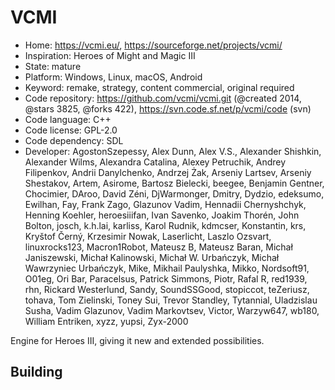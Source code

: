 # VCMI

- Home: https://vcmi.eu/, https://sourceforge.net/projects/vcmi/
- Inspiration: Heroes of Might and Magic III
- State: mature
- Platform: Windows, Linux, macOS, Android
- Keyword: remake, strategy, content commercial, original required
- Code repository: https://github.com/vcmi/vcmi.git (@created 2014, @stars 3825, @forks 422), https://svn.code.sf.net/p/vcmi/code (svn)
- Code language: C++
- Code license: GPL-2.0
- Code dependency: SDL
- Developer: AgostonSzepessy, Alex Dunn, Alex V.S., Alexander Shishkin, Alexander Wilms, Alexandra Catalina, Alexey Petruchik, Andrey Filipenkov, Andrii Danylchenko, Andrzej Żak, Arseniy Lartsev, Arseniy Shestakov, Artem, Asirome, Bartosz Bielecki, beegee, Benjamin Gentner, Chocimier, DAroo, David Zéni, DjWarmonger, Dmitry, Dydzio, edeksumo, Ewilhan, Fay, Frank Zago, Glazunov Vadim, Hennadii Chernyshchyk, Henning Koehler, heroesiiifan, Ivan Savenko, Joakim Thorén, John Bolton, josch, k.h.lai, karliss, Karol Rudnik, kdmcser, Konstantin, krs, Kryštof Černý, Krzesimir Nowak, Laserlicht, Laszlo Ozsvart, linuxrocks123, Macron1Robot, Mateusz B, Mateusz Baran, Michał Janiszewski, Michał Kalinowski, Michał W. Urbańczyk, Michał Wawrzyniec Urbańczyk, Mike, Mikhail Paulyshka, Mikko, Nordsoft91, O01eg, Ori Bar, Paracelsus, Patrick Simmons, Piotr, Rafal R, red1939, rhn, Rickard Westerlund, Sandy, SoundSSGood, stopiccot, teZeriusz, tohava, Tom Zielinski, Toney Sui, Trevor Standley, Tytannial, Uladzislau Susha, Vadim Glazunov, Vadim Markovtsev, Victor, Warzyw647, wb180, William Entriken, xyzz, yupsi, Zyx-2000

Engine for Heroes III, giving it new and extended possibilities.

## Building
